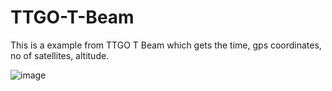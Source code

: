 # TTGO-T-Beam

This is a example from TTGO T Beam which gets the time, gps coordinates, no of satellites,
altitude.

![image](https://github.com/LilyGO/TTGO-T-Beam/blob/master/images/image1.jpg)
